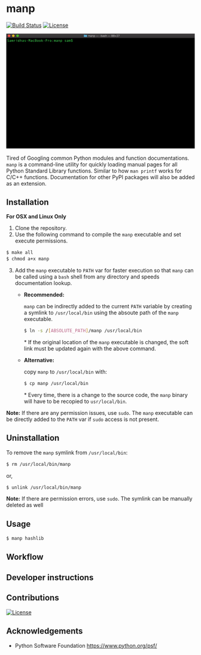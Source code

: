 # manp

[![Build Status](https://travis-ci.com/SamSamhuns/manp.svg?token=Z5sqtVdygQce8gKWkdrq&branch=master)](https://travis-ci.com/SamSamhuns/manp)
[![License](https://img.shields.io/badge/License-Apache%202.0-blue.svg)](https://opensource.org/licenses/Apache-2.0)

<img src='img/manp_demo.gif'>

Tired of Googling common Python modules and function documentations. `manp` is a command-line utility for quickly loading manual pages for all Python Standard Library functions. Similar to how `man printf` works for C/C++ functions. Documentation for other PyPI packages will also be added as an extension.

## Installation

**For OSX and Linux Only**

1.  Clone the repository.
2.  Use the following command to compile the `manp` executable and set execute permissions.

```bash
$ make all
$ chmod a+x manp
```

3.  Add the `manp` executable to `PATH` var for faster execution so that `manp` can be called using a `bash` shell from any directory and speeds documentation lookup.

    -   **Recommended:**

        `manp` can be indirectly added to the current `PATH` variable by creating a symlink to `/usr/local/bin` using the absoute path of the `manp` executable.

        ```bash
        $ ln -s /[ABSOLUTE_PATH]/manp /usr/local/bin
        ```

        \* If the original location of the `manp` executable is changed, the soft link must be updated again with the above command.

    -   **Alternative:**

        copy `manp` to `/usr/local/bin` with:

        ```bash
        $ cp manp /usr/local/bin
        ```

        \* Every time, there is a change to the source code, the `manp` binary will have to be recopied to `usr/local/bin`.

**Note:** If there are any permission issues, use `sudo`. The `manp` executable can be directly added to the `PATH` var if `sudo` access is not present.

## Uninstallation

 To remove the `manp` symlink from `/usr/local/bin`:

```bash
$ rm /usr/local/bin/manp
```

or,

```bash
$ unlink /usr/local/bin/manp
```

**Note:** If there are permission errors, use `sudo`. The symlink can be manually deleted as well

## Usage

```bash
$ manp hashlib
```

## Workflow

## Developer instructions

## Contributions

[![License](https://img.shields.io/badge/contributions-welcome-brightgreen.svg?style=flat.svg)](https://github.com/SamSamhuns/manp/pulls)

## Acknowledgements

-   Python Software Foundation <https://www.python.org/psf/>
